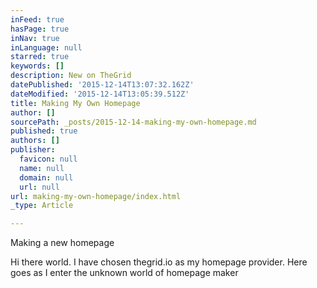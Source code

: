 ```yaml
---
inFeed: true
hasPage: true
inNav: true
inLanguage: null
starred: true
keywords: []
description: New on TheGrid
datePublished: '2015-12-14T13:07:32.162Z'
dateModified: '2015-12-14T13:05:39.512Z'
title: Making My Own Homepage
author: []
sourcePath: _posts/2015-12-14-making-my-own-homepage.md
published: true
authors: []
publisher:
  favicon: null
  name: null
  domain: null
  url: null
url: making-my-own-homepage/index.html
_type: Article

---
```

Making a new homepage

Hi there world. I have chosen thegrid.io as my homepage provider. Here goes as I enter the unknown world of homepage maker